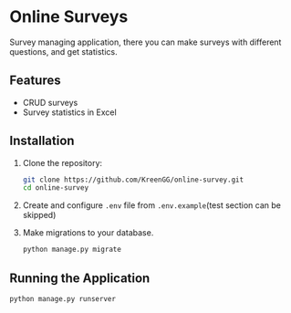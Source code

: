 # Online Surveys

Survey managing application, there you can make surveys with different questions, and get statistics.

## Features

- CRUD surveys
- Survey statistics in Excel

## Installation

1. Clone the repository:

   ```bash
   git clone https://github.com/KreenGG/online-survey.git
   cd online-survey
   ```
2. Create and configure `.env` file from `.env.example`(test section can be skipped)
3. Make migrations to your database.
   
   ```bash
   python manage.py migrate
   ```

## Running the Application

   ```bash
   python manage.py runserver
   ```
